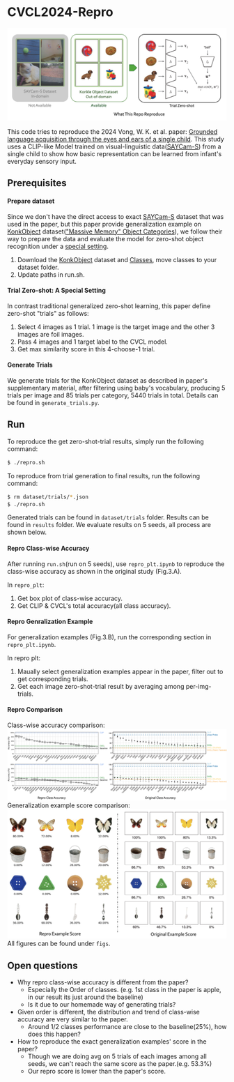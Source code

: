 
# CVCL2024-Repro

![teaser](figs/intro.png)

This code tries to reproduce the 2024 Vong, W. K. et al. paper: [Grounded language acquisition through the eyes and ears of a single child](https://www.science.org/doi/abs/10.1126/science.adi1374). This study uses a CLIP-like Model trained on visual-linguistic data([SAYCam-S](https://pubmed.ncbi.nlm.nih.gov/34485795/)) from a single child to show how basic representation can be learned from infant's everyday sensory input.

## Prerequisites

#### Prepare dataset

Since we don't have the direct access to exact [SAYCam-S](https://pubmed.ncbi.nlm.nih.gov/34485795/) dataset that was used in the paper, but this paper provide generalization example on [KonkObject](http://olivalab.mit.edu/MM/archives/ObjectCategories.zip) dataset(["Massive Memory" Object Categories](https://konklab.fas.harvard.edu/#)), we follow their way to prepare the data and evaluate the model for zero-shot object recognition under a [special setting](####trial-zero-shot).

1. Download the [KonkObject](http://olivalab.mit.edu/MM/archives/ObjectCategories.zip) dataset and [Classes](http://olivalab.mit.edu/MM/downloads/MM2-Ranks.xls), move classes to your dataset folder.
2. Update paths in run.sh.

#### Trial Zero-shot: A Special Setting
In contrast traditional generalized zero-shot learning, this paper define zero-shot "trials" as follows:
1. Select 4 images as 1 trial. 1 image is the target image and the other 3 images are foil images.
2. Pass 4 images and 1 target label to the CVCL model.
3. Get max similarity score in this 4-choose-1 trial.

#### Generate Trials 
We generate trials for the KonkObject dataset as described in paper's supplementary material, after filtering using baby's vocabulary, producing 5 trials per image and 85 trials per category, 5440 trials in total. Details can be found in `generate_trials.py`.

## Run

To reproduce the get zero-shot-trial results, simply run the following command:

```bash
$ ./repro.sh
```
To reproduce from trial generation to final results, run the following command:

```bash
$ rm dataset/trials/*.json
$ ./repro.sh
```
Generated trials can be found in `dataset/trials` folder.
Results can be found in `results` folder.
We evaluate results on 5 seeds, all process are shown below.

#### Repro Class-wise Accuracy
After running `run.sh`(run on 5 seeds), use `repro_plt.ipynb` to reproduce the class-wise accuracy as shown in the original study (Fig.3.A).

In `repro_plt`:
1. Get box plot of class-wise accuracy.
2. Get CLIP & CVCL's total accuracy(all class accuracy).

#### Repro Genralization Example

For generalization examples (Fig.3.B), run the corresponding section in `repro_plt.ipynb`.

In repro plt:
1. Maually select generalization examples appear in the paper, filter out to get corresponding trials.
2. Get each image zero-shot-trial result by averaging among per-img-trials.

#### Repro Comparison 
Class-wise accuracy comparison:
![Comparison-Class Accuracy](figs/cls_acc_comp.png)
Generalization example score comparison:
![Comparison-Example Score](figs/gen_exp_comp.png)
All figures can be found under `figs`.

## Open questions
- Why repro class-wise accuracy is different from the paper? 
  - Especially the Order of classes. (e.g. 1st class in the paper is apple, in our result its just around the baseline)
  - Is it due to our homemade way of generating trials?
- Given order is different, the distribution and trend of class-wise accuracy are very similar to the paper.
  - Around 1/2 classes performance are close to the baseline(25%), how does this happen?
- How to reproduce the exact generalization examples' score in the paper?
  - Though we are doing avg on 5 trials of each images among all seeds, we can't reach the same score as the paper.(e.g. 53.3%)
  - Our repro score is lower than the paper's score.
    

